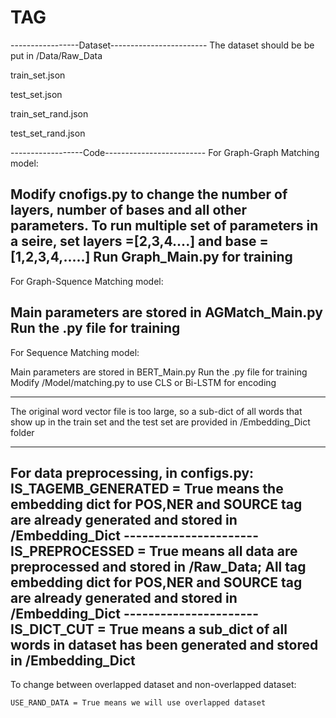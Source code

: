 # TAG
-----------------Dataset------------------------
The dataset should be be put in /Data/Raw_Data

train_set.json

test_set.json

train_set_rand.json

test_set_rand.json

------------------Code-------------------------
For Graph-Graph Matching model:

Modify cnofigs.py to change the number of layers, number of bases and all other parameters.
To run multiple set of parameters in a seire, set layers =[2,3,4....] and base = [1,2,3,4,.....]
Run Graph_Main.py for training
------------------------------------------------
For Graph-Squence Matching  model:

Main parameters are stored in AGMatch_Main.py
Run the .py file for training
------------------------------------------------
For Sequence Matching model:

Main parameters are stored in BERT_Main.py
Run the .py file for training
Modify /Model/matching.py to use CLS or Bi-LSTM for encoding

------------------------------------------------
The original word vector file is too large, so a sub-dict of all words that show up in the train set and the test set are provided in /Embedding_Dict folder

------------------------------------------------
For data preprocessing, in configs.py:
    IS_TAGEMB_GENERATED = True	means the embedding dict for POS,NER and SOURCE tag are already generated and stored in /Embedding_Dict
	----------------------
    IS_PREPROCESSED = True	means all data are preprocessed and stored in /Raw_Data; All tag embedding dict for POS,NER and SOURCE tag are already generated and stored in /Embedding_Dict
	----------------------
    IS_DICT_CUT = True	means  a sub_dict of all words in dataset has been generated and stored in /Embedding_Dict
------------------------------------------------
To change between overlapped dataset and non-overlapped dataset:
	
    USE_RAND_DATA = True means we will use overlapped dataset
